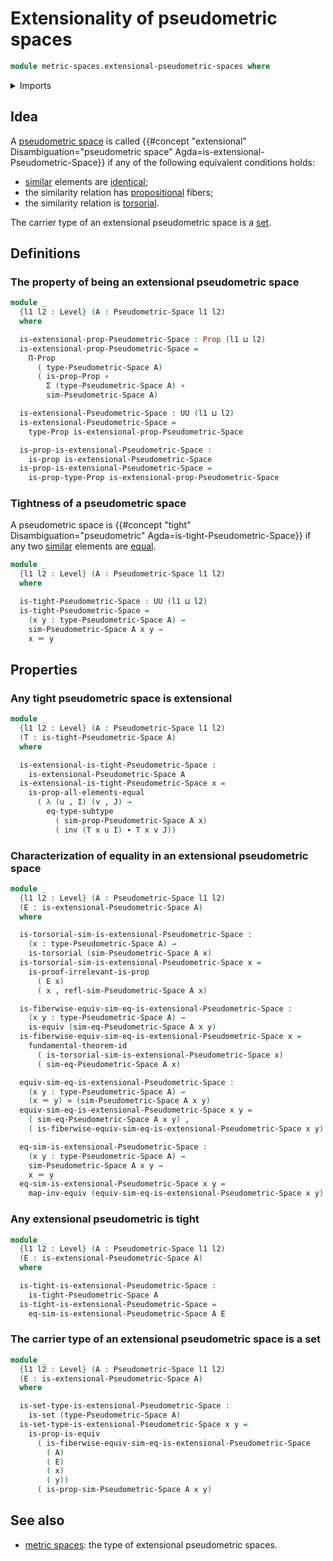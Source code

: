 # Extensionality of pseudometric spaces

```agda
module metric-spaces.extensional-pseudometric-spaces where
```

<details><summary>Imports</summary>

```agda
open import elementary-number-theory.positive-rational-numbers

open import foundation.dependent-pair-types
open import foundation.equivalences
open import foundation.function-types
open import foundation.fundamental-theorem-of-identity-types
open import foundation.identity-types
open import foundation.propositions
open import foundation.sets
open import foundation.subtypes
open import foundation.torsorial-type-families
open import foundation.transport-along-identifications
open import foundation.universe-levels

open import metric-spaces.pseudometric-spaces
open import metric-spaces.similarity-of-elements-pseudometric-spaces
```

</details>

## Idea

A [pseudometric space](metric-spaces.pseudometric-spaces.md) is called
{{#concept "extensional" Disambiguation="pseudometric space" Agda=is-extensional-Pseudometric-Space}}
if any of the following equivalent conditions holds:

- [similar](metric-spaces.similarity-of-elements-pseudometric-spaces.md)
  elements are [identical](foundation-core.identity-types.md);
- the similarity relation has [propositional](foundation.propositions.md)
  fibers;
- the similarity relation is [torsorial](foundation.torsorial-type-families.md).

The carrier type of an extensional pseudometric space is a
[set](foundation.sets.md).

## Definitions

### The property of being an extensional pseudometric space

```agda
module _
  {l1 l2 : Level} (A : Pseudometric-Space l1 l2)
  where

  is-extensional-prop-Pseudometric-Space : Prop (l1 ⊔ l2)
  is-extensional-prop-Pseudometric-Space =
    Π-Prop
      ( type-Pseudometric-Space A)
      ( is-prop-Prop ∘
        Σ (type-Pseudometric-Space A) ∘
        sim-Pseudometric-Space A)

  is-extensional-Pseudometric-Space : UU (l1 ⊔ l2)
  is-extensional-Pseudometric-Space =
    type-Prop is-extensional-prop-Pseudometric-Space

  is-prop-is-extensional-Pseudometric-Space :
    is-prop is-extensional-Pseudometric-Space
  is-prop-is-extensional-Pseudometric-Space =
    is-prop-type-Prop is-extensional-prop-Pseudometric-Space
```

### Tightness of a pseudometric space

A pseudometric space is
{{#concept "tight" Disambiguation="pseudometric" Agda=is-tight-Pseudometric-Space}}
if any two
[similar](metric-spaces.similarity-of-elements-pseudometric-spaces.md) elements
are [equal](foundation-core.identity-types.md).

```agda
module _
  {l1 l2 : Level} (A : Pseudometric-Space l1 l2)
  where

  is-tight-Pseudometric-Space : UU (l1 ⊔ l2)
  is-tight-Pseudometric-Space =
    (x y : type-Pseudometric-Space A) →
    sim-Pseudometric-Space A x y →
    x ＝ y
```

## Properties

### Any tight pseudometric space is extensional

```agda
module _
  {l1 l2 : Level} (A : Pseudometric-Space l1 l2)
  (T : is-tight-Pseudometric-Space A)
  where

  is-extensional-is-tight-Pseudometric-Space :
    is-extensional-Pseudometric-Space A
  is-extensional-is-tight-Pseudometric-Space x =
    is-prop-all-elements-equal
      ( λ (u , I) (v , J) →
        eq-type-subtype
          ( sim-prop-Pseudometric-Space A x)
          ( inv (T x u I) ∙ T x v J))
```

### Characterization of equality in an extensional pseudometric space

```agda
module _
  {l1 l2 : Level} (A : Pseudometric-Space l1 l2)
  (E : is-extensional-Pseudometric-Space A)
  where

  is-torsorial-sim-is-extensional-Pseudometric-Space :
    (x : type-Pseudometric-Space A) →
    is-torsorial (sim-Pseudometric-Space A x)
  is-torsorial-sim-is-extensional-Pseudometric-Space x =
    is-proof-irrelevant-is-prop
      ( E x)
      ( x , refl-sim-Pseudometric-Space A x)

  is-fiberwise-equiv-sim-eq-is-extensional-Pseudometric-Space :
    (x y : type-Pseudometric-Space A) →
    is-equiv (sim-eq-Pseudometric-Space A x y)
  is-fiberwise-equiv-sim-eq-is-extensional-Pseudometric-Space x =
    fundamental-theorem-id
      ( is-torsorial-sim-is-extensional-Pseudometric-Space x)
      ( sim-eq-Pseudometric-Space A x)

  equiv-sim-eq-is-extensional-Pseudometric-Space :
    (x y : type-Pseudometric-Space A) →
    (x ＝ y) ≃ (sim-Pseudometric-Space A x y)
  equiv-sim-eq-is-extensional-Pseudometric-Space x y =
    ( sim-eq-Pseudometric-Space A x y) ,
    ( is-fiberwise-equiv-sim-eq-is-extensional-Pseudometric-Space x y)

  eq-sim-is-extensional-Pseudometric-Space :
    (x y : type-Pseudometric-Space A) →
    sim-Pseudometric-Space A x y →
    x ＝ y
  eq-sim-is-extensional-Pseudometric-Space x y =
    map-inv-equiv (equiv-sim-eq-is-extensional-Pseudometric-Space x y)
```

### Any extensional pseudometric is tight

```agda
module _
  {l1 l2 : Level} (A : Pseudometric-Space l1 l2)
  (E : is-extensional-Pseudometric-Space A)
  where

  is-tight-is-extensional-Pseudometric-Space :
    is-tight-Pseudometric-Space A
  is-tight-is-extensional-Pseudometric-Space =
    eq-sim-is-extensional-Pseudometric-Space A E
```

### The carrier type of an extensional pseudometric space is a set

```agda
module _
  {l1 l2 : Level} (A : Pseudometric-Space l1 l2)
  (E : is-extensional-Pseudometric-Space A)
  where

  is-set-type-is-extensional-Pseudometric-Space :
    is-set (type-Pseudometric-Space A)
  is-set-type-is-extensional-Pseudometric-Space x y =
    is-prop-is-equiv
      ( is-fiberwise-equiv-sim-eq-is-extensional-Pseudometric-Space
        ( A)
        ( E)
        ( x)
        ( y))
      ( is-prop-sim-Pseudometric-Space A x y)
```

## See also

- [metric spaces](metric-spaces.metric-spaces.md): the type of extensional
  pseudometric spaces.
